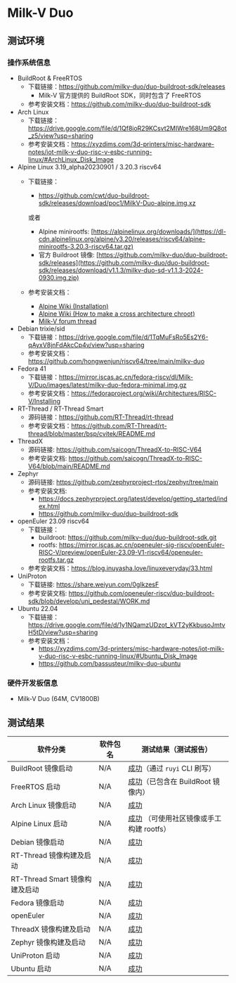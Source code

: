 # Milk-V Duo

## 测试环境

### 操作系统信息

- BuildRoot & FreeRTOS
  - 下载链接：https://github.com/milkv-duo/duo-buildroot-sdk/releases
    - Milk-V 官方提供的 BuildRoot SDK，同时包含了 FreeRTOS
  - 参考安装文档：https://github.com/milkv-duo/duo-buildroot-sdk
- Arch Linux
  - 下载链接：https://drive.google.com/file/d/1Qf8ioR29KCsvt2MIWre168Um9Q8ot_z5/view?usp=sharing
  - 参考安装文档：https://xyzdims.com/3d-printers/misc-hardware-notes/iot-milk-v-duo-risc-v-esbc-running-linux/#ArchLinux_Disk_Image
- Alpine Linux 3.19_alpha20230901 / 3.20.3 riscv64
  - 下载链接：
    - https://github.com/cwt/duo-buildroot-sdk/releases/download/poc1/MilkV-Duo-alpine.img.xz

    或者
    - Alpine minirootfs: [https://alpinelinux.org/downloads/](https://dl-cdn.alpinelinux.org/alpine/v3.20/releases/riscv64/alpine-minirootfs-3.20.3-riscv64.tar.gz)
    - 官方 Buildroot 镜像: [https://github.com/milkv-duo/duo-buildroot-sdk/releases](https://github.com/milkv-duo/duo-buildroot-sdk/releases/download/v1.1.3/milkv-duo-sd-v1.1.3-2024-0930.img.zip)
  - 参考安装文档：
    - [Alpine Wiki (Installation)](https://wiki.alpinelinux.org/wiki/Installation)
    - [Alpine Wiki (How to make a cross architecture chroot)](https://wiki.alpinelinux.org/wiki/How_to_make_a_cross_architecture_chroot)
    - [Milk-V forum thread](https://community.milkv.io/t/alpine-linux-on-the-duo/700/18)
- Debian trixie/sid
  - 下载链接：https://drive.google.com/file/d/1TqMuFsRo5Es2Y6-qAyxV8jnFdAkcCp4v/view?usp=sharing
  - 参考安装文档：https://github.com/hongwenjun/riscv64/tree/main/milkv-duo
- Fedora 41
  - 下载链接：https://mirror.iscas.ac.cn/fedora-riscv/dl/Milk-V/Duo/images/latest/milkv-duo-fedora-minimal.img.gz
  - 参考安装文档：https://fedoraproject.org/wiki/Architectures/RISC-V/Installing
- RT-Thread / RT-Thread Smart
  - 源码链接：https://github.com/RT-Thread/rt-thread
  - 参考安装文档：https://github.com/RT-Thread/rt-thread/blob/master/bsp/cvitek/README.md
- ThreadX
  - 源码链接: https://github.com/saicogn/ThreadX-to-RISC-V64
  - 参考安装文档: https://github.com/saicogn/ThreadX-to-RISC-V64/blob/main/README.md
- Zephyr
  - 源码链接: https://github.com/zephyrproject-rtos/zephyr/tree/main
  - 参考安装文档:
      - https://docs.zephyrproject.org/latest/develop/getting_started/index.html
      - https://github.com/milkv-duo/duo-buildroot-sdk
- openEuler 23.09 riscv64
  - 下载链接：
    - buildroot: https://github.com/milkv-duo/duo-buildroot-sdk.git
    - rootfs: https://mirror.iscas.ac.cn/openeuler-sig-riscv/openEuler-RISC-V/preview/openEuler-23.09-V1-riscv64/openeuler-rootfs.tar.gz
  - 参考安装文档：https://blog.inuyasha.love/linuxeveryday/33.html
- UniProton
  - 下载链接: https://share.weiyun.com/0gIkzesF
  - 参考安装文档: https://github.com/openeuler-riscv/duo-buildroot-sdk/blob/develop/uni_pedestal/WORK.md
- Ubuntu 22.04
  - 下载链接：https://drive.google.com/file/d/1y1NQamzUDzot_kVT2yKkbusoJmtvH5tD/view?usp=sharing
  - 参考安装文档：
    - https://xyzdims.com/3d-printers/misc-hardware-notes/iot-milk-v-duo-risc-v-esbc-running-linux/#Ubuntu_Disk_Image
    - https://github.com/bassusteur/milkv-duo-ubuntu

### 硬件开发板信息

- Milk-V Duo (64M, CV1800B)

## 测试结果

| 软件分类                       | 软件包名 | 测试结果（测试报告）                               |
| ------------------------------ | -------- | -------------------------------------------------- |
| BuildRoot 镜像启动             | N/A      | [成功][Duo]（通过 `ruyi` CLI 刷写）                |
| FreeRTOS 启动                  | N/A      | [成功][FreeRTOS]（已包含在 BuildRoot 镜像内）      |
| Arch Linux 镜像启动            | N/A      | [成功][Arch]                                       |
| Alpine Linux 启动              | N/A      | [成功][Alpine] （可使用社区镜像或手工构建 rootfs） |
| Debian 镜像启动                | N/A      | [成功][Debian]                                     |
| RT-Thread 镜像构建及启动       | N/A      | [成功][RT-Thread]                                  |
| RT-Thread Smart 镜像构建及启动 | N/A      | [成功][RT-Smart]                                   |
| Fedora 镜像启动                | N/A      | [成功][Fedora]                                     |
| openEuler                      | N/A      | [成功][oE]                                         |
| ThreadX 镜像构建及启动         | N/A      | [成功][ThreadX]                                    |
| Zephyr  镜像构建及启动         | N/A      | [成功][Zephyr]                                     |
| UniProton 启动                 | N/A      | [成功][UniProton]                                  |
| Ubuntu 启动                    | N/A      | [成功][Ubuntu]                                     |

[Duo]: ./BuildRoot/README_zh.md
[Arch]: ./ArchLinux/README_zh.md
[Alpine]: ./Alpine/README_zh.md
[Debian]: ./Debian/README_zh.md
[Fedora]: ./Fedora/README_zh.md
[RT-Thread]: ./RT-Thread/README_zh.md
[RT-Smart]: ./RT-Smart/README_RTSmart_zh.md
[FreeRTOS]: ./FreeRTOS/README_zh.md
[oE]: ./openEuler/README_zh.md
[ThreadX]: ./ThreadX/README_zh.md
[Zephyr]: ./Zephyr/README_zh.md
[UniProton]: ./UniProton/README_zh.md
[Ubuntu]: ./Ubuntu/README_zh.md
